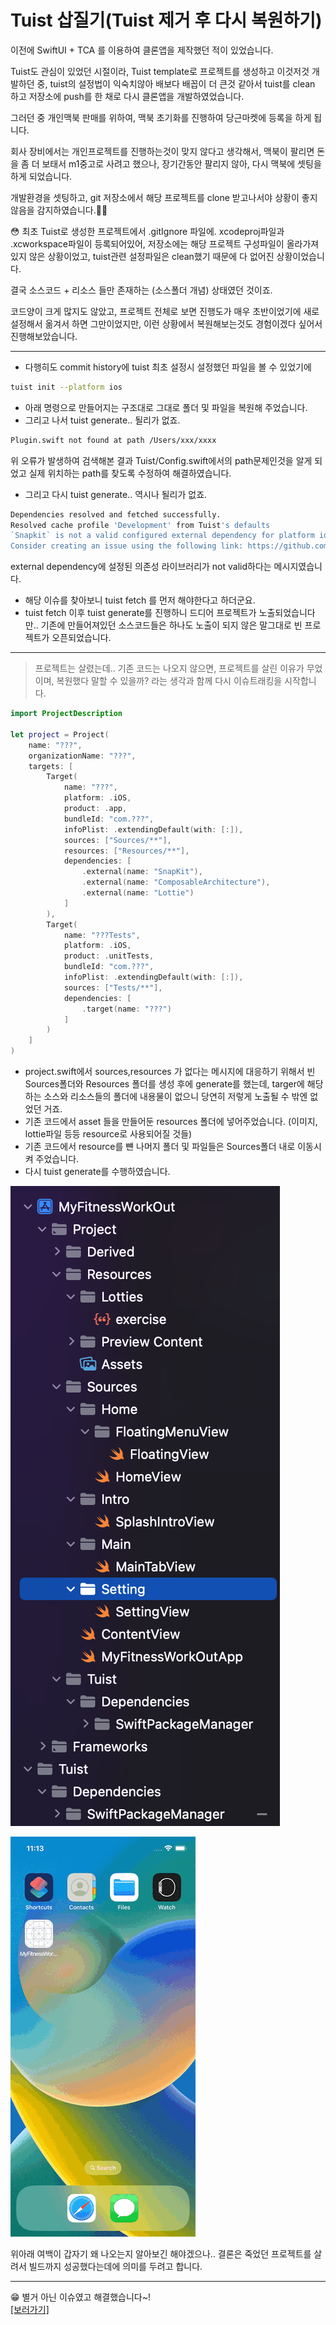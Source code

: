 # Tuist 삽질기(Tuist 제거 후 다시 복원하기)

이전에 SwiftUI + TCA 를 이용하여 클론앱을 제작했던 적이 있었습니다.

Tuist도 관심이 있었던 시절이라, Tuist template로 프로젝트를 생성하고 이것저것 개발하던 중, tuist의 설정법이 익숙치않아 배보다 배꼽이 더 큰것 같아서 tuist를 clean 하고 저장소에 push를 한 채로 다시 클론앱을 개발하였었습니다.

그러던 중 개인맥북 판매를 위하여, 맥북 초기화를 진행하여 당근마켓에 등록을 하게 됩니다.

회사 장비에서는 개인프로젝트를 진행하는것이 맞지 않다고 생각해서, 맥북이 팔리면 돈을 좀 더 보태서 m1중고로 사려고 했으나, 장기간동안 팔리지 않아, 다시 맥북에 셋팅을 하게 되었습니다.

개발환경을 셋팅하고, git 저장소에서 해당 프로젝트를 clone 받고나서야 상황이 좋지 않음을 감지하였습니다.😵‍💫

<aside>
😳 최초 Tuist로 생성한 프로젝트에서 .gitIgnore 파일에. xcodeproj파일과 .xcworkspace파일이 등록되어있어, 저장소에는 해당 프로젝트 구성파일이 올라가져있지 않은 상황이었고, tuist관련 설정파일은 clean했기 때문에 다 없어진 상황이었습니다.

</aside>

결국 소스코드 + 리소스 들만 존재하는 (소스폴더 개념) 상태였던 것이죠.

코드양이 크게 많지도 않았고, 프로젝트 전체로 보면 진행도가 매우 초반이었기에 새로 설정해서 옮겨서 하면 그만이었지만, 이런 상황에서 복원해보는것도 경험이겠다 싶어서 진행해보았습니다.

---

- 다행히도 commit history에 tuist 최초 설정시 설정했던 파일을 볼 수 있었기에

```bash
tuist init --platform ios 
```

- 아래 명령으로 만들어지는 구조대로 그대로 폴더 및 파일을 복원해 주었습니다.
- 그리고 나서 tuist generate.. 될리가 없죠.

```bash
Plugin.swift not found at path /Users/xxx/xxxx
```

위 오류가 발생하여 검색해본 결과 Tuist/Config.swift에서의 path문제인것을 알게 되었고 실제 위치하는 path를 찾도록 수정하여 해결하였습니다.

- 그리고 다시 tuist generate.. 역시나 될리가 없죠.

```bash
Dependencies resolved and fetched successfully.
Resolved cache profile 'Development' from Tuist's defaults
`Snapkit` is not a valid configured external dependency for platform ios
Consider creating an issue using the following link: https://github.com/tuist/tuist/issues/new/choose
```

external dependency에 설정된 의존성 라이브러리가 not valid하다는 메시지였습니다.

- 해당 이슈를 찾아보니 tuist fetch 를 먼저 해야한다고 하더군요.
- tuist fetch 이후 tuist generate를 진행하니 드디어 프로젝트가 노출되었습니다만.. 기존에 만들어져있던 소스코드들은 하나도 노출이 되지 않은 말그대로 빈 프로젝트가 오픈되었습니다.

---

> 프로젝트는 살렸는데.. 기존 코드는 나오지 않으면, 프로젝트를 살린 이유가 무었이며, 복원했다 말할 수 있을까? 라는 생각과 함께 다시 이슈트래킹을 시작합니다.
> 

```swift
import ProjectDescription

let project = Project(
    name: "???",
    organizationName: "???",
    targets: [
        Target(
            name: "???",
            platform: .iOS,
            product: .app,
            bundleId: "com.???",
            infoPlist: .extendingDefault(with: [:]),
            sources: ["Sources/**"],
            resources: ["Resources/**"],
            dependencies: [
                .external(name: "SnapKit"),
                .external(name: "ComposableArchitecture"),
                .external(name: "Lottie")
            ]
        ),
        Target(
            name: "???Tests",
            platform: .iOS,
            product: .unitTests,
            bundleId: "com.???",
            infoPlist: .extendingDefault(with: [:]),
            sources: ["Tests/**"],
            dependencies: [
                .target(name: "???")
            ]
        )
    ]
)
```

- project.swift에서 sources,resources 가 없다는 메시지에 대응하기 위해서 빈 Sources폴더와 Resources 폴더를 생성 후에 generate를 했는데, targer에 해당하는 소스와 리소스들의 폴더에 내용물이 없으니 당연히 저렇게 노출될 수 밖엔 없었던 거죠.
- 기존 코드에서 asset 들을 만들어둔 resources 폴더에 넣어주었습니다. (이미지, lottie파일 등등 resource로 사용되어질 것들)
- 기존 코드에서 resource를 뺸 나머지 폴더 및 파일들은 Sources폴더 내로 이동시켜 주었습니다.
- 다시 tuist generate를 수행하였습니다.

![tuistProjectTree.png](/assets/img/blog/fitners/tuistProjectTree.png)

![myf.gif](/assets/img/blog/fitners/myf.gif)

위아래 여백이 갑자기 왜 나오는지 알아보긴 해야겠으나.. 결론은 죽었던 프로젝트를 살려서 빌드까지 성공했다는데에 의미를 두려고 합니다.

---
😁 별거 아닌 이슈였고 해결했습니다~!   
[[보러가기]](https://aske0115.github.io/develop/2023-03-07-swiftui-fullscreen/)

